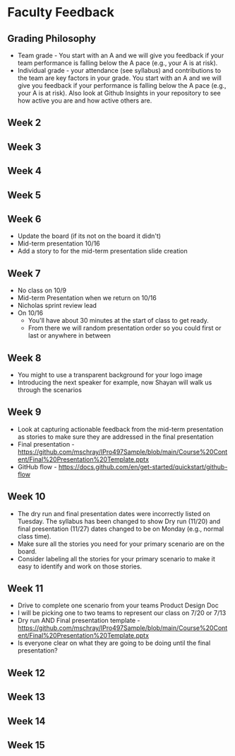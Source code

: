 # Faculty Feedback #

## Grading Philosophy ##
- Team grade - You start with an A and we will give you feedback if your team performance is falling below the A pace (e.g., your A is at risk).
- Individual grade - your attendance (see syllabus) and contributions to the team are key factors in your grade.  You start with an A and we will give you feedback if your performance is falling below the A pace (e.g., your A is at risk).  Also look at Github Insights in your repository to see how active you are and how active others are.

## Week 2 ##

## Week 3 ##

## Week 4 ##

## Week 5 ##

## Week 6 ##
- Update the board (if its not on the board it didn't)
- Mid-term presentation 10/16
- Add a story to for the mid-term presentation slide creation
## Week 7 ##
- No class on 10/9
- Mid-term Presentation when we return on 10/16
- Nicholas sprint review lead
- On 10/16
  - You'll have about 30 minutes at the start of class to get ready.
  - From there we will random presentation order so you could first or last or anywhere in between

## Week 8 ##
- You might to use a transparent background for your logo image
- Introducing the next speaker for example, now Shayan will walk us through the scenarios

## Week 9 ##
- Look at capturing actionable feedback from the mid-term presentation as stories to make sure they are addressed in the final presentation
- Final presentation - https://github.com/mschray/IPro497Sample/blob/main/Course%20Content/Final%20Presentation%20Template.pptx
- GitHub flow - https://docs.github.com/en/get-started/quickstart/github-flow

## Week 10 ##
- The dry run and final presentation dates were incorrectly listed on Tuesday.  The syllabus has been changed to show Dry run (11/20) and final presentation (11/27) dates changed to be on Monday (e.g., normal class time).
- Make sure all the stories you need for your primary scenario are on the board. 
- Consider labeling all the stories for your primary scenario to make it easy to identify and work on those stories.
  
## Week 11 ##
- Drive to complete one scenario from your teams Product Design Doc
- I will be picking one to two teams to represent our class on 7/20 or 7/13
- Dry run AND Final presentation template - https://github.com/mschray/IPro497Sample/blob/main/Course%20Content/Final%20Presentation%20Template.pptx
- Is everyone clear on what they are going to be doing until the final presentation?

## Week 12 ##

## Week 13 ##

## Week 14 ##

## Week 15 ##
